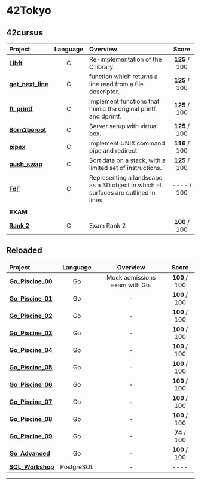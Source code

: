 # 42Tokyo
## 42cursus

| Project | Language | Overview | Score |
| :------ | :------: | :------- | :---: |
| [**Libft**](https://github.com/hmakino8/42_Libft)            | C | Re-implementation of the C library.                             | **125** / 100 |
| [**get_next_line**](https://github.com/hmakino8/42_get_next_line) | C | function which returns a line read from a file descriptor. | **125** / 100 |
| [**ft_printf**](https://github.com/hmakino8/42_ft_printf)    | C | Implement functions that mimic the original printf and dprintf. | **125** / 100 |
| [**Born2beroot**]()                                         | C | Server setup with virtual box.                                  | **125** / 100 |
| [**pipex**](https://github.com/hmakino8/42_pipex)            | C | Implement UNIX command pipe and redirect.                       | **116** / 100 |
| [**push_swap**](https://github.com/hmakino8/42_push_swap)    | C | Sort data on a stack, with a limited set of instructions.       | **125** / 100 |
| [**FdF**](https://github.com/hmakino8/42_FdF)| C | Representing a landscape as a 3D object in which all surfaces are outlined in lines.| ---- / 100 |
||||
|**EXAM**|||
| [**Rank 2**]()                                                | C | Exam Rank 2                                                     | **100** / 100 |

## Reloaded
| Project | Language | Overview | Score |
| :------ | :------: | :------: | :---: |
| [**Go_Piscine_00**](https://github.com/hmakino8/42_Go_Piscine/tree/main/Go_Piscine_00)| Go |Mock admissions exam with Go.| **100** / 100 |
| [**Go_Piscine_01**](https://github.com/hmakino8/42_Go_Piscine/tree/main/Go_Piscine_01)| Go |-| **100** / 100 |
| [**Go_Piscine_02**](https://github.com/hmakino8/42_Go_Piscine/tree/main/Go_Piscine_02)| Go |-| **100** / 100 |
| [**Go_Piscine_03**](https://github.com/hmakino8/42_Go_Piscine/tree/main/Go_Piscine_03)| Go |-| **100** / 100 |
| [**Go_Piscine_04**](https://github.com/hmakino8/42_Go_Piscine/tree/main/Go_Piscine_04)| Go |-| **100** / 100 |
| [**Go_Piscine_05**](https://github.com/hmakino8/42_Go_Piscine/tree/main/Go_Piscine_05)| Go |-| **100** / 100 |
| [**Go_Piscine_06**](https://github.com/hmakino8/42_Go_Piscine/tree/main/Go_Piscine_06)| Go |-| **100** / 100 |
| [**Go_Piscine_07**](https://github.com/hmakino8/42_Go_Piscine/tree/main/Go_Piscine_07)| Go |-| **100** / 100 |
| [**Go_Piscine_08**](https://github.com/hmakino8/42_Go_Piscine/tree/main/Go_Piscine_08)| Go |-| **100** / 100 |
| [**Go_Piscine_09**](https://github.com/hmakino8/42_Go_Piscine/tree/main/Go_Piscine_09)| Go |-| **74** / 100 |
| [**Go_Advanced**](https://github.com/hmakino8/42_Go_Piscine/tree/main/Go_Piscine_Advanced)| Go |-| **100** / 100 |
| [**SQL_Workshop**](https://github.com/hmakino8/42_SQL_Workshop)| PostgreSQL |-| ---- |
---
